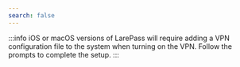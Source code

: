 ```yaml
---
search: false
---
```

<tabs>
<template #LarePass-mobile>
1. Open LarePass, go to **Settings** > **Account**.

2. Turn on the VPN switch.
   ![Enable VPN on LarePass mobile](/images/manual/use-cases/vpn-mobile.png#bordered)
</template>
<template #LarePass-desktop>
1. Open LarePass, click on the avatar area in the top left corner of the main interface.

2. Turn on the switch for **VPN connection** in the pop-up panel.
   ![Enable VPN on LarePass desktop](/images/manual/use-cases/vpn-desktop.png#bordered)
</template>
</tabs>

:::info 
iOS or macOS versions of LarePass will require adding a VPN configuration file to the system when turning on the VPN. Follow the prompts to complete the setup.
:::
